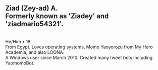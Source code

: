 <h2>Ziad <b>(Zey-ad)</b> A.
<br>Formerly known as 'Ziadey' and 'ziadmario54321'.</h2>
<br>
He/Him • 18
<br>
From Egypt. Loves operating systems, Momo Yaoyorozu from My Hero Academia, and also LOONA.
<br>
A Windows user since March 2010.
Created many tweet bots including YaomomoBot.
